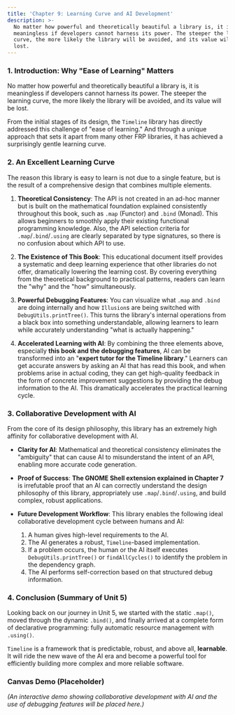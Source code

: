 ```yaml
---
title: 'Chapter 9: Learning Curve and AI Development'
description: >-
  No matter how powerful and theoretically beautiful a library is, it is
  meaningless if developers cannot harness its power. The steeper the learning
  curve, the more likely the library will be avoided, and its value will be
  lost.
---
```

### **1. Introduction: Why "Ease of Learning" Matters**

No matter how powerful and theoretically beautiful a library is, it is meaningless if developers cannot harness its power. The steeper the learning curve, the more likely the library will be avoided, and its value will be lost.

From the initial stages of its design, the `Timeline` library has directly addressed this challenge of "ease of learning." And through a unique approach that sets it apart from many other FRP libraries, it has achieved a surprisingly gentle learning curve.

### **2. An Excellent Learning Curve**

The reason this library is easy to learn is not due to a single feature, but is the result of a comprehensive design that combines multiple elements.

1.  **Theoretical Consistency**: The API is not created in an ad-hoc manner but is built on the mathematical foundation explained consistently throughout this book, such as `.map` (Functor) and `.bind` (Monad). This allows beginners to smoothly apply their existing functional programming knowledge. Also, the API selection criteria for `.map`/`.bind`/`.using` are clearly separated by type signatures, so there is no confusion about which API to use.

2.  **The Existence of This Book**: This educational document itself provides a systematic and deep learning experience that other libraries do not offer, dramatically lowering the learning cost. By covering everything from the theoretical background to practical patterns, readers can learn the "why" and the "how" simultaneously.

3.  **Powerful Debugging Features**: You can visualize what `.map` and `.bind` are doing internally and how `Illusion`s are being switched with `DebugUtils.printTree()`. This turns the library's internal operations from a black box into something understandable, allowing learners to learn while accurately understanding "what is actually happening."

4.  **Accelerated Learning with AI**: By combining the three elements above, especially **this book and the debugging features**, AI can be transformed into an "**expert tutor for the Timeline library**." Learners can get accurate answers by asking an AI that has read this book, and when problems arise in actual coding, they can get high-quality feedback in the form of concrete improvement suggestions by providing the debug information to the AI. This dramatically accelerates the practical learning cycle.

### **3. Collaborative Development with AI**

From the core of its design philosophy, this library has an extremely high affinity for collaborative development with AI.

-   **Clarity for AI**: Mathematical and theoretical consistency eliminates the "ambiguity" that can cause AI to misunderstand the intent of an API, enabling more accurate code generation.

-   **Proof of Success**: **The GNOME Shell extension explained in Chapter 7** is irrefutable proof that an AI can correctly understand the design philosophy of this library, appropriately use `.map`/`.bind`/`.using`, and build complex, robust applications.

-   **Future Development Workflow**: This library enables the following ideal collaborative development cycle between humans and AI:
    1.  A human gives high-level requirements to the AI.
    2.  The AI generates a robust, `Timeline`-based implementation.
    3.  If a problem occurs, the human or the AI itself executes `DebugUtils.printTree()` or `findAllCycles()` to identify the problem in the dependency graph.
    4.  The AI performs self-correction based on that structured debug information.

### **4. Conclusion (Summary of Unit 5)**

Looking back on our journey in Unit 5, we started with the static `.map()`, moved through the dynamic `.bind()`, and finally arrived at a complete form of declarative programming: fully automatic resource management with `.using()`.

`Timeline` is a framework that is predictable, robust, and above all, **learnable**. It will ride the new wave of the AI era and become a powerful tool for efficiently building more complex and more reliable software.

### **Canvas Demo (Placeholder)**

*(An interactive demo showing collaborative development with AI and the use of debugging features will be placed here.)*
